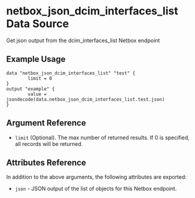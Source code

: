 # netbox\_json\_dcim\_interfaces\_list Data Source

Get json output from the dcim_interfaces_list Netbox endpoint

## Example Usage

```hcl
data "netbox_json_dcim_interfaces_list" "test" {
        limit = 0
}
output "example" {
        value = jsondecode(data.netbox_json_dcim_interfaces_list.test.json)
}
```

## Argument Reference

* ``limit`` (Optional). The max number of returned results. If 0 is specified, all records will be returned.

## Attributes Reference

In addition to the above arguments, the following attributes are exported:
* ``json`` - JSON output of the list of objects for this Netbox endpoint.

